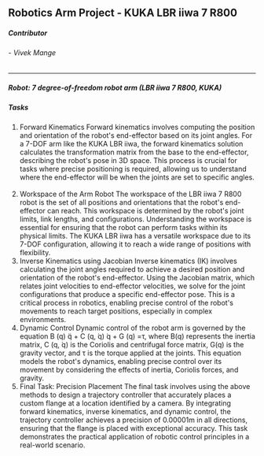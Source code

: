## Robotics Arm Project - KUKA LBR iiwa 7 R800

##### Contributor
######    - Vivek Mange
---

##### Robot: 7 degree-of-freedom robot arm (LBR iiwa 7 R800, KUKA)

##### Tasks
1. Forward Kinematics
Forward kinematics involves computing the position and orientation of the robot's end-effector based on its joint angles. For a 7-DOF arm like the KUKA LBR iiwa, the forward kinematics solution calculates the transformation matrix from the base to the end-effector, describing the robot's pose in 3D space. This process is crucial for tasks where precise positioning is required, allowing us to understand where the end-effector will be when the joints are set to specific angles.
&nbsp;
2. Workspace of the Arm Robot
The workspace of the LBR iiwa 7 R800 robot is the set of all positions and orientations that the robot's end-effector can reach. This workspace is determined by the robot's joint limits, link lengths, and configurations. Understanding the workspace is essential for ensuring that the robot can perform tasks within its physical limits. The KUKA LBR iiwa has a versatile workspace due to its 7-DOF configuration, allowing it to reach a wide range of positions with flexibility.
&nbsp;
3. Inverse Kinematics using Jacobian
Inverse kinematics (IK) involves calculating the joint angles required to achieve a desired position and orientation of the robot's end-effector. Using the Jacobian matrix, which relates joint velocities to end-effector velocities, we solve for the joint configurations that produce a specific end-effector pose. This is a critical process in robotics, enabling precise control of the robot's movements to reach target positions, especially in complex environments.
&nbsp;
4. Dynamic Control
Dynamic control of the robot arm is governed by the equation 
B (q)  ̈q + C (q,  ̇q)  ̇q + G (q) =τ, where B(q) represents the inertia matrix, C (q,  ̇q) is the Coriolis and centrifugal force matrix, G(q) is the gravity vector, and τ is the torque applied at the joints. This equation models the robot's dynamics, enabling precise control over its movement by considering the effects of inertia, Coriolis forces, and gravity. 
&nbsp;
5. Final Task: Precision Placement
The final task involves using the above methods to design a trajectory controller that accurately places a custom flange at a location identified by a camera. By integrating forward kinematics, inverse kinematics, and dynamic control, the trajectory controller achieves a precision of 0.00001m in all directions, ensuring that the flange is placed with exceptional accuracy. This task demonstrates the practical application of robotic control principles in a real-world scenario.

